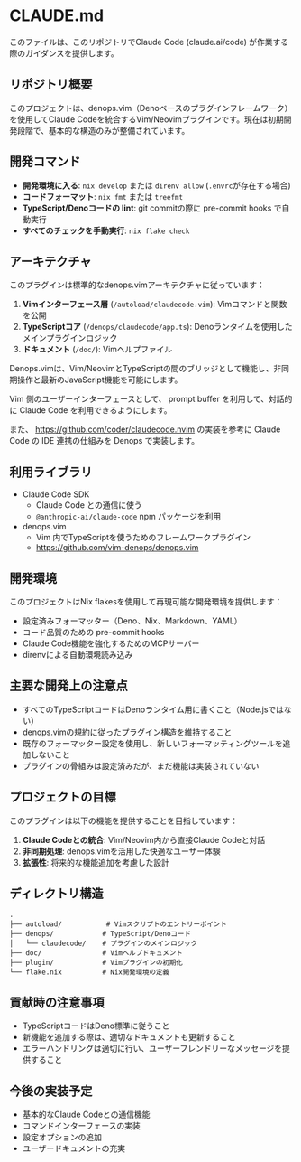 # CLAUDE.md

このファイルは、このリポジトリでClaude Code (claude.ai/code)
が作業する際のガイダンスを提供します。

## リポジトリ概要

このプロジェクトは、denops.vim（Denoベースのプラグインフレームワーク）を使用してClaude
Codeを統合するVim/Neovimプラグインです。現在は初期開発段階で、基本的な構造のみが整備されています。

## 開発コマンド

- **開発環境に入る**: `nix develop` または `direnv allow`
  (`.envrc`が存在する場合)
- **コードフォーマット**: `nix fmt` または `treefmt`
- **TypeScript/Denoコードの lint**: git commitの際に pre-commit hooks で自動実行
- **すべてのチェックを手動実行**: `nix flake check`

## アーキテクチャ

このプラグインは標準的なdenops.vimアーキテクチャに従っています：

1. **Vimインターフェース層** (`/autoload/claudecode.vim`):
   Vimコマンドと関数を公開
1. **TypeScriptコア** (`/denops/claudecode/app.ts`):
   Denoランタイムを使用したメインプラグインロジック
1. **ドキュメント** (`/doc/`): Vimヘルプファイル

Denops.vimは、Vim/NeovimとTypeScriptの間のブリッジとして機能し、非同期操作と最新のJavaScript機能を可能にします。

Vim 側のユーザーインターフェースとして、 prompt buffer を利用して、対話的に
Claude Code を利用できるようにします。

また、 https://github.com/coder/claudecode.nvim の実装を参考に Claude Code の
IDE 連携の仕組みを Denops で実装します。

## 利用ライブラリ

- Claude Code SDK
  - Claude Code との通信に使う
  - `@anthropic-ai/claude-code` npm パッケージを利用
- denops.vim
  - Vim 内でTypeScriptを使うためのフレームワークプラグイン
  - https://github.com/vim-denops/denops.vim

## 開発環境

このプロジェクトはNix flakesを使用して再現可能な開発環境を提供します：

- 設定済みフォーマッター（Deno、Nix、Markdown、YAML）
- コード品質のための pre-commit hooks
- Claude Code機能を強化するためのMCPサーバー
- direnvによる自動環境読み込み

## 主要な開発上の注意点

- すべてのTypeScriptコードはDenoランタイム用に書くこと（Node.jsではない）
- denops.vimの規約に従ったプラグイン構造を維持すること
- 既存のフォーマッター設定を使用し、新しいフォーマッティングツールを追加しないこと
- プラグインの骨組みは設定済みだが、まだ機能は実装されていない

## プロジェクトの目標

このプラグインは以下の機能を提供することを目指しています：

1. **Claude Codeとの統合**: Vim/Neovim内から直接Claude Codeと対話
1. **非同期処理**: denops.vimを活用した快適なユーザー体験
1. **拡張性**: 将来的な機能追加を考慮した設計

## ディレクトリ構造

```
.
├── autoload/           # Vimスクリプトのエントリーポイント
├── denops/            # TypeScript/Denoコード
│   └── claudecode/    # プラグインのメインロジック
├── doc/               # Vimヘルプドキュメント
├── plugin/            # Vimプラグインの初期化
└── flake.nix          # Nix開発環境の定義
```

## 貢献時の注意事項

- TypeScriptコードはDeno標準に従うこと
- 新機能を追加する際は、適切なドキュメントも更新すること
- エラーハンドリングは適切に行い、ユーザーフレンドリーなメッセージを提供すること

## 今後の実装予定

- 基本的なClaude Codeとの通信機能
- コマンドインターフェースの実装
- 設定オプションの追加
- ユーザードキュメントの充実
